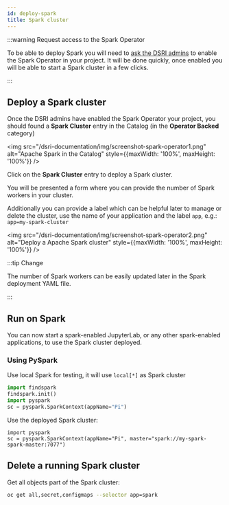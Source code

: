 ```yaml
---
id: deploy-spark
title: Spark cluster
---
```


:::warning Request access to the Spark Operator

To be able to deploy Spark you will need to [ask the DSRI admins](/dsri-documentation/help) to enable the Spark Operator in your project. It will be done quickly, once enabled you will be able to start a Spark cluster in a few clicks.

:::

## Deploy a Spark cluster

Once the DSRI admins have enabled the Spark Operator your project, you should found a **Spark Cluster** entry in the Catalog (in the **Operator Backed** category)

<img src="/dsri-documentation/img/screenshot-spark-operator1.png" alt="Apache Spark in the Catalog" style={{maxWidth: '100%', maxHeight: '100%'}} />

Click on the **Spark Cluster** entry to deploy a Spark cluster.

You will be presented a form where you can provide the number of Spark workers in your cluster. 

Additionally you can provide a label which can be helpful later to manage or delete the cluster, use the name of your application and the label `app`, e.g.: `app=my-spark-cluster`

<img src="/dsri-documentation/img/screenshot-spark-operator2.png" alt="Deploy a Apache Spark cluster" style={{maxWidth: '100%', maxHeight: '100%'}} />

:::tip Change 

The number of Spark workers can be easily updated later in the Spark deployment YAML file.

:::

## Run on Spark

You can now start a spark-enabled JupyterLab, or any other spark-enabled applications, to use the Spark cluster deployed.

### Using PySpark

Use local Spark for testing, it will use `local[*]` as Spark cluster

```python
import findspark
findspark.init()
import pyspark
sc = pyspark.SparkContext(appName="Pi")
```

Use the deployed Spark cluster:

```shell
import pyspark
sc = pyspark.SparkContext(appName="Pi", master="spark://my-spark-spark-master:7077")
```

## Delete a running Spark cluster

Get all objects part of the Spark cluster:

```bash
oc get all,secret,configmaps --selector app=spark
```

